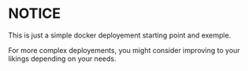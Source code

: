 # NOTICE

This is just a simple docker deployement starting point and exemple.

For more complex deployements, you might consider improving to your likings depending on your needs.